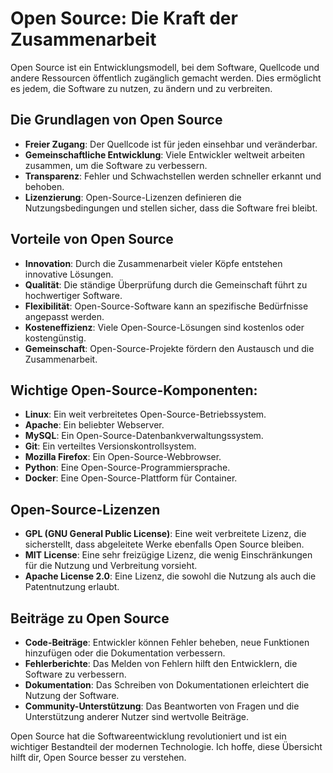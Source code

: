 # Open Source: Die Kraft der Zusammenarbeit

Open Source ist ein Entwicklungsmodell, bei dem Software, Quellcode und andere Ressourcen öffentlich zugänglich gemacht werden. Dies ermöglicht es jedem, die Software zu nutzen, zu ändern und zu verbreiten.

## Die Grundlagen von Open Source

* **Freier Zugang**: Der Quellcode ist für jeden einsehbar und veränderbar.
* **Gemeinschaftliche Entwicklung**: Viele Entwickler weltweit arbeiten zusammen, um die Software zu verbessern.
* **Transparenz**: Fehler und Schwachstellen werden schneller erkannt und behoben.
* **Lizenzierung**: Open-Source-Lizenzen definieren die Nutzungsbedingungen und stellen sicher, dass die Software frei bleibt.

## Vorteile von Open Source

* **Innovation**: Durch die Zusammenarbeit vieler Köpfe entstehen innovative Lösungen.
* **Qualität**: Die ständige Überprüfung durch die Gemeinschaft führt zu hochwertiger Software.
* **Flexibilität**: Open-Source-Software kann an spezifische Bedürfnisse angepasst werden.
* **Kosteneffizienz**: Viele Open-Source-Lösungen sind kostenlos oder kostengünstig.
* **Gemeinschaft**: Open-Source-Projekte fördern den Austausch und die Zusammenarbeit.

## Wichtige Open-Source-Komponenten:

* **Linux**: Ein weit verbreitetes Open-Source-Betriebssystem.
* **Apache**: Ein beliebter Webserver.
* **MySQL**: Ein Open-Source-Datenbankverwaltungssystem.
* **Git**: Ein verteiltes Versionskontrollsystem.
* **Mozilla Firefox**: Ein Open-Source-Webbrowser.
* **Python**: Eine Open-Source-Programmiersprache.
* **Docker**: Eine Open-Source-Plattform für Container.

## Open-Source-Lizenzen

* **GPL (GNU General Public License)**: Eine weit verbreitete Lizenz, die sicherstellt, dass abgeleitete Werke ebenfalls Open Source bleiben.
* **MIT License**: Eine sehr freizügige Lizenz, die wenig Einschränkungen für die Nutzung und Verbreitung vorsieht.
* **Apache License 2.0**: Eine Lizenz, die sowohl die Nutzung als auch die Patentnutzung erlaubt.

## Beiträge zu Open Source

* **Code-Beiträge**: Entwickler können Fehler beheben, neue Funktionen hinzufügen oder die Dokumentation verbessern.
* **Fehlerberichte**: Das Melden von Fehlern hilft den Entwicklern, die Software zu verbessern.
* **Dokumentation**: Das Schreiben von Dokumentationen erleichtert die Nutzung der Software.
* **Community-Unterstützung**: Das Beantworten von Fragen und die Unterstützung anderer Nutzer sind wertvolle Beiträge.

Open Source hat die Softwareentwicklung revolutioniert und ist ein wichtiger Bestandteil der modernen Technologie. Ich hoffe, diese Übersicht hilft dir, Open Source besser zu verstehen.
